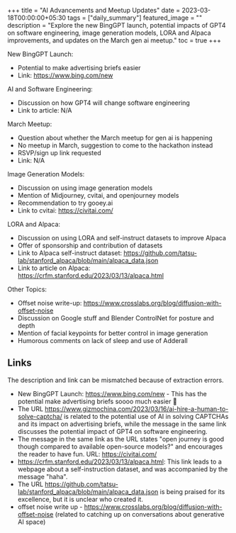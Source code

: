 +++
title =  "AI Advancements and Meetup Updates"
date = 2023-03-18T00:00:00+05:30
tags = ["daily_summary"]
featured_image = ""
description = "Explore the new BingGPT launch, potential impacts of GPT4 on software engineering, image generation models, LORA and Alpaca improvements, and updates on the March gen ai meetup."
toc = true
+++

New BingGPT Launch:
- Potential to make advertising briefs easier
- Link: https://www.bing.com/new 

AI and Software Engineering:
- Discussion on how GPT4 will change software engineering
- Link to article: N/A

March Meetup:
- Question about whether the March meetup for gen ai is happening
- No meetup in March, suggestion to come to the hackathon instead
- RSVP/sign up link requested
- Link: N/A

Image Generation Models:
- Discussion on using image generation models
- Mention of Midjourney, cvitai, and openjourney models
- Recommendation to try gooey.ai
- Link to cvitai: https://civitai.com/

LORA and Alpaca:
- Discussion on using LORA and self-instruct datasets to improve Alpaca
- Offer of sponsorship and contribution of datasets
- Link to Alpaca self-instruct dataset: https://github.com/tatsu-lab/stanford_alpaca/blob/main/alpaca_data.json
- Link to article on Alpaca: https://crfm.stanford.edu/2023/03/13/alpaca.html

Other Topics:
- Offset noise write-up: https://www.crosslabs.org/blog/diffusion-with-offset-noise
- Discussion on Google stuff and Blender ControlNet for posture and depth
- Mention of facial keypoints for better control in image generation
- Humorous comments on lack of sleep and use of Adderall

## Links
The description and link can be mismatched because of extraction errors.

- New BingGPT Launch: https://www.bing.com/new - This has the potential make advertising briefs soooo much easier 💯
- The URL https://www.gizmochina.com/2023/03/16/ai-hire-a-human-to-solve-captcha/ is related to the potential use of AI in solving CAPTCHAs and its impact on advertising briefs, while the message in the same link discusses the potential impact of GPT4 on software engineering.
- The message in the same link as the URL states "open journey is good though compared to available open-source models?" and encourages the reader to have fun. URL: https://civitai.com/
- https://crfm.stanford.edu/2023/03/13/alpaca.html: This link leads to a webpage about a self-instruction dataset, and was accompanied by the message "haha".
- The URL https://github.com/tatsu-lab/stanford_alpaca/blob/main/alpaca_data.json is being praised for its excellence, but it is unclear who created it.
- offset noise write up - https://www.crosslabs.org/blog/diffusion-with-offset-noise (related to catching up on conversations about generative AI space)